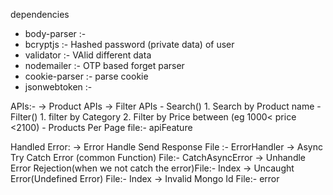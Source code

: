 dependencies
- body-parser :-
- bcryptjs :- Hashed password (private data) of user   
- validator :- VAlid different data  
- nodemailer :- OTP based forget parser 
- cookie-parser :- parse cookie
- jsonwebtoken :- 





APIs:-
-> Product APIs
-> Filter APIs
    - Search()
        1. Search by Product name
    - Filter()
        1. filter by Category
        2. Filter by Price between (eg 1000< price <2100)
    - Products Per Page
    file:- apiFeature   

Handled Error:
-> Error Handle Send Response               File :- ErrorHandler
-> Async Try Catch Error (common Function)  File:- CatchAsyncError
-> Unhandle Error Rejection(when we not catch the error)File:- Index 
-> Uncaught Error(Undefined Error) File:- Index 
-> Invalid Mongo Id File:- error 